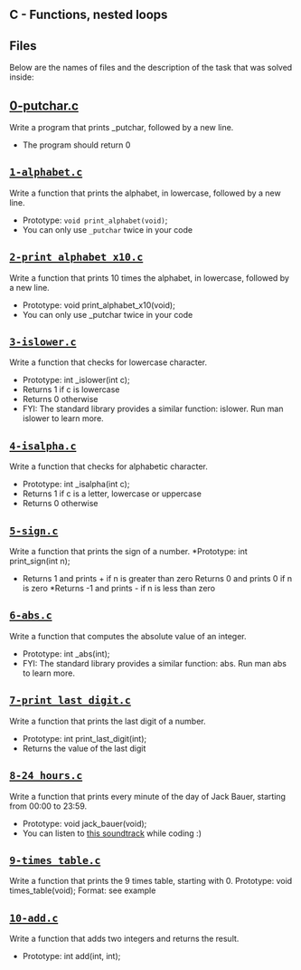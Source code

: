 ## C - Functions, nested loops

## Files
Below are the names of files and the description of the task that was solved inside:

## [0-putchar.c](0-putchar.c)
Write a program that prints _putchar, followed by a new line.

* The program should return 0

## [`1-alphabet.c`](1-alphabet.c)
Write a function that prints the alphabet, in lowercase, followed by a new line.
* Prototype: `void print_alphabet(void)`;
* You can only use `_putchar` twice in your code

## [`2-print_alphabet_x10.c`](2-print_alphabet_x10.c)
Write a function that prints 10 times the alphabet, in lowercase, followed by a new line.
* Prototype: void print_alphabet_x10(void);
* You can only use _putchar twice in your code

## [`3-islower.c`](3-islower.c)
Write a function that checks for lowercase character. 
* Prototype: int _islower(int c); 
* Returns 1 if c is lowercase 
* Returns 0 otherwise
* FYI: The standard library provides a similar function: islower. Run man islower to learn more.

## [`4-isalpha.c`](4-isalpha.c)
Write a function that checks for alphabetic character.
* Prototype: int _isalpha(int c);
* Returns 1 if c is a letter, lowercase or uppercase
* Returns 0 otherwise

## [`5-sign.c`](5-sign.c)
Write a function that prints the sign of a number.
 *Prototype: int print_sign(int n);
 * Returns 1 and prints + if n is greater than zero
Returns 0 and prints 0 if n is zero
 *Returns -1 and prints - if n is less than zero

## [`6-abs.c`](6-abs.c)
Write a function that computes the absolute value of an integer.
* Prototype: int _abs(int);
* FYI: The standard library provides a similar function: abs. Run man abs to learn more.

## [`7-print_last_digit.c`](7-print_last_digit.c)
Write a function that prints the last digit of a number.
* Prototype: int print_last_digit(int);
* Returns the value of the last digit

## [`8-24_hours.c`](8-24_hours.c)
Write a function that prints every minute of the day of Jack Bauer, starting from 00:00 to 23:59.
* Prototype: void jack_bauer(void);
* You can listen to [this soundtrack](https://alx-intranet.hbtn.io/rltoken/aNwRcWg7MPM1J2lYuuuBjA) while coding :)

## [`9-times_table.c`](9-times_table.c)
Write a function that prints the 9 times table, starting with 0.
Prototype: void times_table(void);
Format: see example

## [`10-add.c`](10-add.c)
Write a function that adds two integers and returns the result.
* Prototype: int add(int, int);
